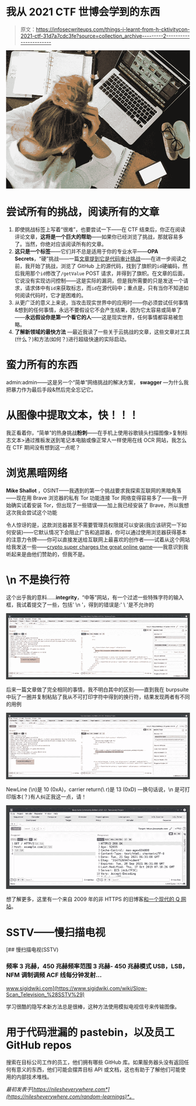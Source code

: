 # 我从 2021 CTF 世博会学到的东西

> 原文：<https://infosecwriteups.com/things-i-learnt-from-h-cktivitycon-2021-ctf-31d7a7cdc3fe?source=collection_archive---------2----------------------->

![](img/853bff896e953cc4763ae716272c6e1d.png)

# 尝试所有的挑战，阅读所有的文章

1.  即使挑战标签上写着“很难”，也要尝试一下——在 CTF 结束后，你正在阅读评论文章，**这将是一个巨大的帮助**——如果你已经浏览了挑战，那就容易多了。当然，你绝对应该阅读所有的文章。
2.  **这只是一个标签**——它们并不总是适用于你的专业水平——**OPA Secrets**，“硬”挑战——一篇[文章提到它是代码审计挑战](https://github.com/todd-tao/CTF-WriteUps/tree/main/H%40cktivityCon_2021_CTF/Web#solution-2)——在进一步阅读之前，我开始了挑战，浏览了 GitHub 上的源代码，找到了旗帜的`id`硬编码，然后我用那个`id`修改了`/getValue` POST 请求，并得到了旗帜。在文章的后面，它说没有实现访问控制——这是实际的漏洞，但是我所需要的只是发送一个请求，请求体中有`id`来获取标志，而`id`在源代码中；重点是，只有当你不知道如何阅读代码时，它才是困难的。
3.  从更广泛的意义上来说，当攻击现实世界中的应用时——你必须尝试任何事情&想到的任何事情，永远不要假设它不会产生结果，因为它太容易或简单了——**永远假设你是第一个看它的人**——这是现实世界，任何事情都容易被忽略。
4.  **了解新领域的最快方法** —最近我读了一些关于云挑战的文章，这些文章对工具(什么？)和方法(如何？)进行超级快速的实际启动。

# 蛮力所有的东西

admin:admin——这是另一个“简单”网络挑战的解决方案， **swagger** —为什么我把暴力作为最后手段&然后完全忘记它。

# 从图像中提取文本，快！！！

我正看着你，“简单”的热身挑战**粉刺**——在手机上使用谷歌镜头扫描图像>复制标志文本>通过推板发送到笔记本电脑或像正常人一样使用在线 OCR 网站，我怎么在 CTF 期间没有想到这一点呢？

# 浏览黑暗网络

**Mike Shallot** ，OSINT——我遇到的第一个挑战要求我探索互联网的黑暗角落——现在用 Brave 浏览器的私有 Tor 功能连接 Tor 网络变得容易多了——我一开始确实试着安装 Tor，但出现了一些错误——加上我已经安装了 Brave，所以我想这次我会尝试这个功能

令人惊讶的是，这款浏览器甚至不需要管理员权限就可以安装(我应该研究一下如何安装)——它默认情况下会阻止广告和追踪器，你可以通过使用浏览器获得基本的注意力令牌——你可以直接发送给互联网上最喜欢的创作者——试着从这个网站给我发送一些——[crypto super charges the great online game](https://www.notboring.co/p/the-great-online-game)——我意识到我听起来是由他们赞助的，但我不是。

# \n 不是换行符

这个出乎我的意料……**integrity**，“中等”网站，有一个过滤一些特殊字符的输入框，我试着提交了一些，包括' \n '，得到的错误是:' \ '是不允许的

![](img/b1d59dda6c1172e32453934993b00763.png)

后来一篇文章做了完全相同的事情，我不明白其中的区别——直到我在 burpsuite 中玩了一圈并复制粘贴了我从不可打印字符中得到的换行符，结果发现两者有不同的用例

![](img/75895810aa450ecb50bce8aee44fbd3e.png)

NewLine (\n)是 10 (0xA)，carrier return(\ r)是 13 (0xD) —换句话说，\n 是可打印版本(？)有人纠正我这一点，请！

![](img/2718ae3deb062f4dda1e336df8de0cfc.png)

想了解更多，这里有一个来自 2009 年的非 HTTPS 的旧博客[和一个现代的 Q 网站](http://hayne.net/MacDev/Notes/unixFAQ.html#endOfLine)。

# SSTV——慢扫描电视

[](https://www.sigidwiki.com/wiki/Slow-Scan_Television_%28SSTV%29) [## 慢扫描电视(SSTV)

### 频率 3 兆赫，450 兆赫频率范围 3 兆赫- 450 兆赫模式 USB，LSB，NFM 调制调频 ACF 线每分钟发射…

www.sigidwiki.com](https://www.sigidwiki.com/wiki/Slow-Scan_Television_%28SSTV%29) 

学习很酷的隐写术新方法总是很棒，这种方法使用模拟电视信号来传输图像。

# 用于代码泄漏的 pastebin，以及员工 GitHub repos

搜索在目标公司工作的员工，他们拥有哪些 GitHub 库。如果服务器头没有返回任何有意义的东西，他们可能会摆弄目标 API 或文档，这也有助于了解他们可能使用的内部技术堆栈。

*最初发表于*[*https://nilesheverywhere.com*](https://nilesheverywhere.com/random-learnings)*。*